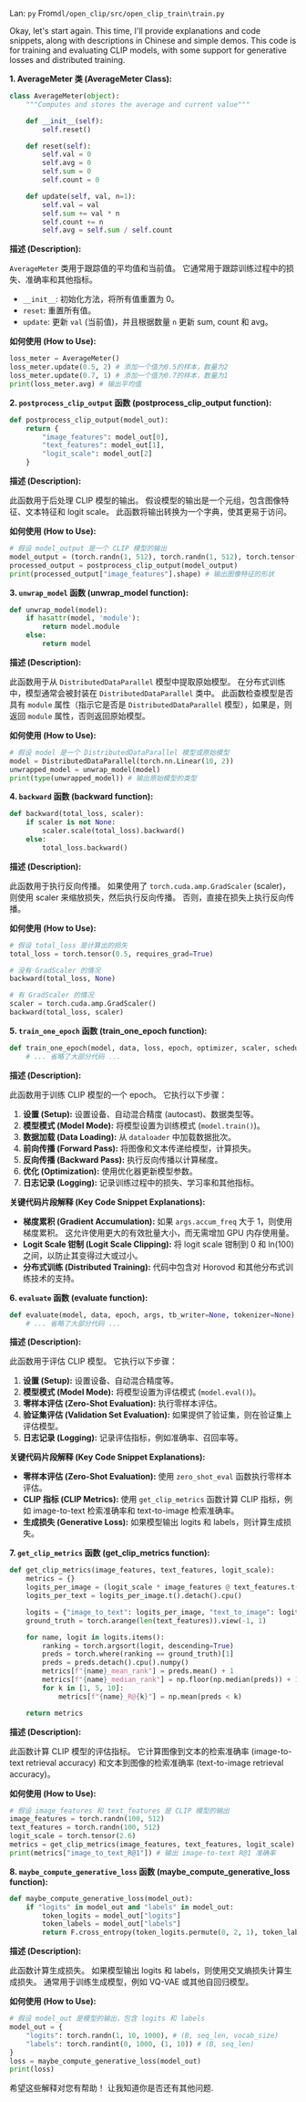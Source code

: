 Lan: `py` From`dl/open_clip/src/open_clip_train\train.py`

Okay, let's start again. This time, I'll provide explanations and code snippets, along with descriptions in Chinese and simple demos. This code is for training and evaluating CLIP models, with some support for generative losses and distributed training.

**1. AverageMeter 类 (AverageMeter Class):**

```python
class AverageMeter(object):
    """Computes and stores the average and current value"""

    def __init__(self):
        self.reset()

    def reset(self):
        self.val = 0
        self.avg = 0
        self.sum = 0
        self.count = 0

    def update(self, val, n=1):
        self.val = val
        self.sum += val * n
        self.count += n
        self.avg = self.sum / self.count
```

**描述 (Description):**

`AverageMeter` 类用于跟踪值的平均值和当前值。 它通常用于跟踪训练过程中的损失、准确率和其他指标。
*   `__init__`: 初始化方法，将所有值重置为 0。
*   `reset`: 重置所有值。
*   `update`: 更新 `val` (当前值)，并且根据数量 `n` 更新 sum, count 和 avg。

**如何使用 (How to Use):**

```python
loss_meter = AverageMeter()
loss_meter.update(0.5, 2) # 添加一个值为0.5的样本，数量为2
loss_meter.update(0.7, 1) # 添加一个值为0.7的样本，数量为1
print(loss_meter.avg) # 输出平均值
```

**2. `postprocess_clip_output` 函数 (postprocess_clip_output function):**

```python
def postprocess_clip_output(model_out):
    return {
        "image_features": model_out[0],
        "text_features": model_out[1],
        "logit_scale": model_out[2]
    }
```

**描述 (Description):**

此函数用于后处理 CLIP 模型的输出。 假设模型的输出是一个元组，包含图像特征、文本特征和 logit scale。 此函数将输出转换为一个字典，使其更易于访问。

**如何使用 (How to Use):**

```python
# 假设 model_output 是一个 CLIP 模型的输出
model_output = (torch.randn(1, 512), torch.randn(1, 512), torch.tensor(2.6))
processed_output = postprocess_clip_output(model_output)
print(processed_output["image_features"].shape) # 输出图像特征的形状
```

**3. `unwrap_model` 函数 (unwrap_model function):**

```python
def unwrap_model(model):
    if hasattr(model, 'module'):
        return model.module
    else:
        return model
```

**描述 (Description):**

此函数用于从 `DistributedDataParallel` 模型中提取原始模型。 在分布式训练中，模型通常会被封装在 `DistributedDataParallel` 类中。 此函数检查模型是否具有 `module` 属性（指示它是否是 `DistributedDataParallel` 模型），如果是，则返回 `module` 属性，否则返回原始模型。

**如何使用 (How to Use):**

```python
# 假设 model 是一个 DistributedDataParallel 模型或原始模型
model = DistributedDataParallel(torch.nn.Linear(10, 2))
unwrapped_model = unwrap_model(model)
print(type(unwrapped_model)) # 输出原始模型的类型
```

**4. `backward` 函数 (backward function):**

```python
def backward(total_loss, scaler):
    if scaler is not None:
        scaler.scale(total_loss).backward()
    else:
        total_loss.backward()
```

**描述 (Description):**

此函数用于执行反向传播。 如果使用了 `torch.cuda.amp.GradScaler` (scaler)，则使用 scaler 来缩放损失，然后执行反向传播。 否则，直接在损失上执行反向传播。

**如何使用 (How to Use):**

```python
# 假设 total_loss 是计算出的损失
total_loss = torch.tensor(0.5, requires_grad=True)

# 没有 GradScaler 的情况
backward(total_loss, None)

# 有 GradScaler 的情况
scaler = torch.cuda.amp.GradScaler()
backward(total_loss, scaler)
```

**5. `train_one_epoch` 函数 (train_one_epoch function):**

```python
def train_one_epoch(model, data, loss, epoch, optimizer, scaler, scheduler, dist_model, args, tb_writer=None):
    # ... 省略了大部分代码 ...
```

**描述 (Description):**

此函数用于训练 CLIP 模型的一个 epoch。 它执行以下步骤：

1.  **设置 (Setup):** 设置设备、自动混合精度 (autocast)、数据类型等。
2.  **模型模式 (Model Mode):** 将模型设置为训练模式 (`model.train()`)。
3.  **数据加载 (Data Loading):** 从 `dataloader` 中加载数据批次。
4.  **前向传播 (Forward Pass):** 将图像和文本传递给模型，计算损失。
5.  **反向传播 (Backward Pass):** 执行反向传播以计算梯度。
6.  **优化 (Optimization):** 使用优化器更新模型参数。
7.  **日志记录 (Logging):** 记录训练过程中的损失、学习率和其他指标。

**关键代码片段解释 (Key Code Snippet Explanations):**

*   **梯度累积 (Gradient Accumulation):** 如果 `args.accum_freq` 大于 1，则使用梯度累积。 这允许使用更大的有效批量大小，而无需增加 GPU 内存使用量。
*   **Logit Scale 钳制 (Logit Scale Clipping):** 将 logit scale 钳制到 0 和 ln(100) 之间，以防止其变得过大或过小。
*   **分布式训练 (Distributed Training):**  代码中包含对 Horovod 和其他分布式训练技术的支持。

**6. `evaluate` 函数 (evaluate function):**

```python
def evaluate(model, data, epoch, args, tb_writer=None, tokenizer=None):
    # ... 省略了大部分代码 ...
```

**描述 (Description):**

此函数用于评估 CLIP 模型。 它执行以下步骤：

1.  **设置 (Setup):** 设置设备、自动混合精度等。
2.  **模型模式 (Model Mode):** 将模型设置为评估模式 (`model.eval()`)。
3.  **零样本评估 (Zero-Shot Evaluation):** 执行零样本评估。
4.  **验证集评估 (Validation Set Evaluation):** 如果提供了验证集，则在验证集上评估模型。
5.  **日志记录 (Logging):** 记录评估指标，例如准确率、召回率等。

**关键代码片段解释 (Key Code Snippet Explanations):**

*   **零样本评估 (Zero-Shot Evaluation):**  使用 `zero_shot_eval` 函数执行零样本评估。
*   **CLIP 指标 (CLIP Metrics):**  使用 `get_clip_metrics` 函数计算 CLIP 指标，例如 image-to-text 检索准确率和 text-to-image 检索准确率。
*   **生成损失 (Generative Loss):** 如果模型输出 logits 和 labels，则计算生成损失。

**7. `get_clip_metrics` 函数 (get_clip_metrics function):**

```python
def get_clip_metrics(image_features, text_features, logit_scale):
    metrics = {}
    logits_per_image = (logit_scale * image_features @ text_features.t()).detach().cpu()
    logits_per_text = logits_per_image.t().detach().cpu()

    logits = {"image_to_text": logits_per_image, "text_to_image": logits_per_text}
    ground_truth = torch.arange(len(text_features)).view(-1, 1)

    for name, logit in logits.items():
        ranking = torch.argsort(logit, descending=True)
        preds = torch.where(ranking == ground_truth)[1]
        preds = preds.detach().cpu().numpy()
        metrics[f"{name}_mean_rank"] = preds.mean() + 1
        metrics[f"{name}_median_rank"] = np.floor(np.median(preds)) + 1
        for k in [1, 5, 10]:
            metrics[f"{name}_R@{k}"] = np.mean(preds < k)

    return metrics
```

**描述 (Description):**

此函数计算 CLIP 模型的评估指标。 它计算图像到文本的检索准确率 (image-to-text retrieval accuracy) 和文本到图像的检索准确率 (text-to-image retrieval accuracy)。

**如何使用 (How to Use):**

```python
# 假设 image_features 和 text_features 是 CLIP 模型的输出
image_features = torch.randn(100, 512)
text_features = torch.randn(100, 512)
logit_scale = torch.tensor(2.6)
metrics = get_clip_metrics(image_features, text_features, logit_scale)
print(metrics["image_to_text_R@1"]) # 输出 image-to-text R@1 准确率
```

**8. `maybe_compute_generative_loss` 函数 (maybe_compute_generative_loss function):**

```python
def maybe_compute_generative_loss(model_out):
    if "logits" in model_out and "labels" in model_out:
        token_logits = model_out["logits"]
        token_labels = model_out["labels"]
        return F.cross_entropy(token_logits.permute(0, 2, 1), token_labels)
```

**描述 (Description):**

此函数计算生成损失。 如果模型输出 logits 和 labels，则使用交叉熵损失计算生成损失。 通常用于训练生成模型，例如 VQ-VAE 或其他自回归模型。

**如何使用 (How to Use):**

```python
# 假设 model_out 是模型的输出，包含 logits 和 labels
model_out = {
    "logits": torch.randn(1, 10, 1000), # (B, seq_len, vocab_size)
    "labels": torch.randint(0, 1000, (1, 10)) # (B, seq_len)
}
loss = maybe_compute_generative_loss(model_out)
print(loss)
```

希望这些解释对您有帮助！ 让我知道你是否还有其他问题.
